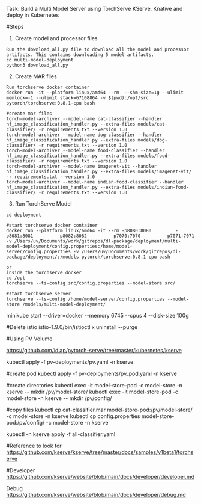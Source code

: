 Task:
Build a Multi Model Server using TorchServe KServe, Knative and deploy in Kubernetes

#Steps

1. Create model and processor files
```
Run the download_all.py file to download all the model and processor artifacts. This contains downloading 5 model artifacts. 
cd multi-model-deployment
python3 download_all.py
```

2. Create MAR files 
```
Run torchserve docker container 
docker run -it --platform linux/amd64 --rm  --shm-size=1g --ulimit memlock=-1 --ulimit stack=67108864 -v $(pwd):/opt/src pytorch/torchserve:0.8.1-cpu bash

#create mar files
torch-model-archiver --model-name cat-classifier --handler hf_image_classification_handler.py --extra-files models/cat-classifier/ -r requirements.txt --version 1.0
torch-model-archiver --model-name dog-classifier --handler hf_image_classification_handler.py --extra-files models/dog-classifier/ -r requirements.txt --version 1.0
torch-model-archiver --model-name food-classifier --handler hf_image_classification_handler.py --extra-files models/food-classifier/ -r requirements.txt --version 1.0
torch-model-archiver --model-name imagenet-vit --handler hf_image_classification_handler.py --extra-files models/imagenet-vit/ -r requirements.txt --version 1.0
torch-model-archiver --model-name indian-food-classifier --handler hf_image_classification_handler.py --extra-files models/indian-food-classifier/ -r requirements.txt --version 1.0
```
3. Run TorchServe Model
```
cd deployment

#start torchserve docker container
docker run --platform linux/amd64 -it --rm -p8080:8080         -p8081:8081         -p8082:8082         -p7070:7070         -p7071:7071 -v /Users/uv/Documents/work/gitrepos/dl-package/deployment/multi-model-deployment/config.properties:/home/model-server/config.properties -v /Users/uv/Documents/work/gitrepos/dl-package/deployment/:/models pytorch/torchserve:0.8.1-cpu bash

or 
inside the torchserve docker
cd /opt
torchserve --ts-config src/config.properties --model-store src/

#start torchserve server
torchserve --ts-config /home/model-server/config.properties --model-store /models/multi-model-deployment/
```

minikube start --driver=docker --memory 6745 --cpus 4 --disk-size 100g

#Delete istio 
istio-1.9.0/bin/istioctl x uninstall --purge

#Using PV Volume

https://github.com/idiap/pytorch-serve/tree/master/kubernetes/kserve

kubectl apply -f pv-deployments/pv.yaml -n kserve

#create pod
kubectl apply -f pv-deployments/pv_pod.yaml -n kserve 

#create directories
kubectl exec -it model-store-pod -c model-store -n kserve -- mkdir /pv/model-store/
kubectl exec -it model-store-pod -c model-store -n kserve -- mkdir /pv/config/

#copy files
kubectl cp cat-classifier.mar model-store-pod:/pv/model-store/ -c model-store -n kserve
kubectl cp config.properties model-store-pod:/pv/config/ -c model-store -n kserve

kubectl -n kserve apply -f all-classifier.yaml

#Reference to look for
https://github.com/kserve/kserve/tree/master/docs/samples/v1beta1/torchserve

#Developer 
https://github.com/kserve/website/blob/main/docs/developer/developer.md

Debug
https://github.com/kserve/website/blob/main/docs/developer/debug.md

